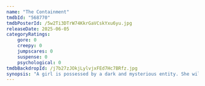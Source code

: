```yaml
---
name: "The Containment"
tmdbId: "568770"
tmdbPosterId: /5w2Ti3DTrW74KkrGaVCskYxu6yu.jpg
releaseDate: 2025-06-05
categoryRatings:
    gore: 0
    creepy: 0
    jumpscares: 0
    suspense: 0
    psychological: 0
tmdbBackdropId: /j7b27zJOkjLylvjxFEd7Hc7BRfz.jpg
synopsis: "A girl is possessed by a dark and mysterious entity. She will fight with all the elements at her disposal to get rid of it. Neither her mother, nor traditional medicine, nor a supposed expert in exorcisms, will be able to make the demon disappear, until a nun gets involved in the case and sows a doubt more terrible than the possession itself."
---
```


